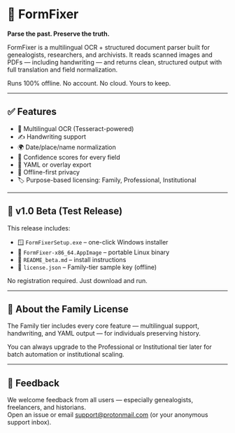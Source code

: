 # 🧾 FormFixer

**Parse the past. Preserve the truth.**

FormFixer is a multilingual OCR + structured document parser built for genealogists, researchers, and archivists. It reads scanned images and PDFs — including handwriting — and returns clean, structured output with full translation and field normalization.

Runs 100% offline. No account. No cloud. Yours to keep.

---

## ✅ Features

- 🧾 Multilingual OCR (Tesseract-powered)
- ✍️ Handwriting support
- 🌍 Date/place/name normalization
- 🧠 Confidence scores for every field
- 📄 YAML or overlay export
- 🔐 Offline-first privacy
- 🏷 Purpose-based licensing: Family, Professional, Institutional

---

## 🎁 v1.0 Beta (Test Release)

This release includes:

- 🪟 `FormFixerSetup.exe` – one-click Windows installer
- 🐧 `FormFixer-x86_64.AppImage` – portable Linux binary
- 📄 `README_beta.md` – install instructions
- 🔑 `license.json` – Family-tier sample key (offline)

No registration required. Just download and run.

---

## 💛 About the Family License

The Family tier includes every core feature — multilingual support, handwriting, and YAML output — for individuals preserving history.

You can always upgrade to the Professional or Institutional tier later for batch automation or institutional scaling.

---

## 📣 Feedback

We welcome feedback from all users — especially genealogists, freelancers, and historians.  
Open an issue or email support@protonmail.com (or your anonymous support inbox).
